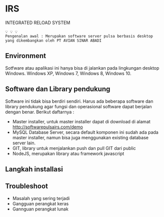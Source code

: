 # IRS
INTEGRATED RELOAD SYSTEM  

~~~
💡 💡 💡 
Pengenalan awal : Merupakan software server pulsa berbasis desktop yang dikembangkan oleh PT AVIAN SINAR ABADI
~~~

## Environment
Sotfware atau apalikasi ini hanya bisa di jalankan pada lingkungan desktop Windows. Windows XP, Windows 7, Windows 8, Windows 10.   

## Software dan Library pendukung
Software ini tidak bisa berdiri sendiri. Harus ada beberapa software dan library pendukung agar fungsi dan operasional software dapat berjalan dengan benar.
Berikut daftarnya :
* Master installer, untuk master installer dapat di download di alamat http://softwarepulsairs.com/demo 
* MySQL Database Server, secara default komponen ini sudah ada pada master installer, namun bisa juga menggunakan existing database server lain.
* GIT, library untuk menjalankan push dan pull GIT dari public
* NodeJS, merupakan library atau framework javascript

## Langkah installasi 

## Troubleshoot
* Masalah yang sering terjadi
* Gangguan perangkat keras
* Gannguan perangkat lunak



